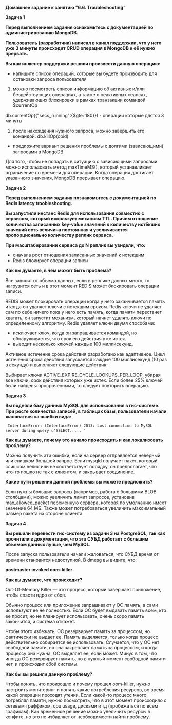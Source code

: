 **Домашнее задание к занятию "6.6. Troubleshooting"**

**Задача 1**

**Перед выполнением задания ознакомьтесь с документацией по администрированию MongoDB.**

**Пользователь (разработчик) написал в канал поддержки, что у него уже 3 минуты происходит CRUD операция в MongoDB и её нужно прервать.**

**Вы как инженер поддержки решили произвести данную операцию:**

* напишите список операций, которые вы будете производить для остановки запроса пользователя

1) можно посмотреть список информацию об активных и/или бездействующих операциях, а также о неактивных сеансах, 
удерживающих блокировки в рамках транзакции командой $currentOp

db.currentOp({"secs_running":{$gte: 180}}) - операции которые длятся 3 минуты

2) после нахождения нужного запроса, можно завершить его командой: db.killOp(opid)

* предложите вариант решения проблемы с долгими (зависающими) запросами в MongoDB

Для того, чтобы не попадать в ситуацию с зависающими запросами можно использовать метод maxTimeMS(), 
который устанавливает ограничение по времени для операции. 
Когда операция достигает указанного значения, MongoDB прерывает операцию.

**Задача 2**

**Перед выполнением задания познакомьтесь с документацией по Redis latency troobleshooting.**

**Вы запустили инстанс Redis для использования совместно с сервисом, который использует механизм TTL. 
Причем отношение количества записанных key-value значений к количеству истёкших значений есть величина постоянная 
и увеличивается пропорционально количеству реплик сервиса.**

**При масштабировании сервиса до N реплик вы увидели, что:**

* сначала рост отношения записанных значений к истекшим
* Redis блокирует операции записи

**Как вы думаете, в чем может быть проблема?**

Все зависит от объема данных, если в реплике данных много, то нагрузится сеть и в этот момент REDIS может блокировать операции записи.

REDIS может блокировать операции когда у него заканчивается память и когда он удаляет ключи с истекшим сроком.
Redis ключи не удаляет сам по себе ничего пока у него есть память, когда памяти перестанет хватать, он запустит механизм,
который начнет удалять ключи по определенному алгоритму.
Redis удаляет ключи двумя способами:

* исключает ключ, когда он запрашивается командой, но обнаруживается, что срок его действия уже истек.
* выводит несколько ключей каждые 100 миллисекунд.

Активное истечение срока действия разработано как адаптивное. Цикл истечения срока действия запускается каждые 100 миллисекунд 
(10 раз в секунду) и выполняет следующие действия:

Выбирает ключи ACTIVE_EXPIRE_CYCLE_LOOKUPS_PER_LOOP, убирая все ключи, срок действия которых уже истек.
Если более 25% ключей были найдены просроченными, то следует повторить операцию.

**Задача 3**

**Вы подняли базу данных MySQL для использования в гис-системе. 
При росте количества записей, в таблицах базы, пользователи начали жаловаться на ошибки вида:**

`
InterfaceError: (InterfaceError) 2013: Lost connection to MySQL server during query u'SELECT..... '`

**Как вы думаете, почему это начало происходить и как локализовать проблему?**

Можно получить эти ошибки, если на сервер отправляется неверный или слишком большой запрос. 
Если mysqld получает пакет, который слишком велик или не соответствует порядку, он предполагает, 
что что-то пошло не так с клиентом, и закрывает соединение. 

**Какие пути решения данной проблемы вы можете предложить?**

Если нужны большие запросы (например, работа с большими BLOB столбцами), 
можно увеличить лимит запросов, установив max_allowed_packet переменную сервера, которая 
по умолчанию имеет значение 64 МБ. Также может потребоваться увеличить максимальный размер пакета на стороне клиента.

<!--https://dev.mysql.com/doc/refman/8.0/en/gone-away.html-->

**Задача 4**

**Вы решили перевести гис-систему из задачи 3 на PostgreSQL, так как прочитали в документации, что эта СУБД работает 
с большим объемом данных лучше, чем MySQL.**

После запуска пользователи начали жаловаться, что СУБД время от времени становится недоступной. В dmesg вы видите, что:

****postmaster invoked oom-killer****

**Как вы думаете, что происходит?**

Out-Of-Memory Killer — это процесс, который завершает приложение, чтобы спасти ядро от сбоя.

Обычно процесс или приложение запрашивают у ОС память, а сами используют ее не полностью. 
Если ОС будет выдавать память всем, кто ее просит, но не планирует использовать, очень скоро память закончится, 
и система откажет. 

Чтобы этого избежать, ОС резервирует память за процессом, но фактически не выдает ее. 
Память выделяется, только когда процесс действительно собирается ее использовать. Случается, что у ОС нет свободной памяти, 
но она закрепляет память за процессом, и когда процессу она нужна, ОС выделяет ее, если может. Минус в том, что иногда 
ОС резервирует память, но в нужный момент свободной памяти нет, и происходит сбой системы. 

**Как бы вы решили данную проблему?**

Чтобы понять, что произошло и почему прошел oom-killer,
нужно настроить мониторинг и понять какие потребления ресурсов, во время какой операции проходят утечки.
Если какой-то процесс много потреблял памяти, нужно посмотреть, что в этот момент происходило с сетевым траффиком, cpu usage, дисками и тд 
(пробежаться по всем графикам).
Как временное решение можно увеличить ресурсы в конфиге, но это не избавляет от необходимости найти проблему.

